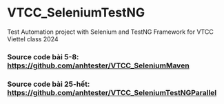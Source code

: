 # VTCC_SeleniumTestNG
Test Automation project with Selenium and TestNG Framework for VTCC Viettel class 2024

### Source code bài 5-8: https://github.com/anhtester/VTCC_SeleniumMaven

### Source code bài 25-hết: https://github.com/anhtester/VTCC_SeleniumTestNGParallel
